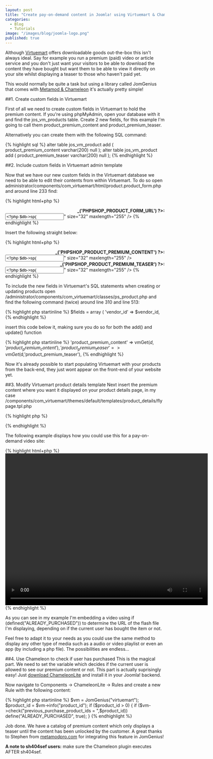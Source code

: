 ```yaml
---
layout: post
title: "Create pay-on-demand content in Joomla! using Virtuemart & Chameleon"
categories: 
  - Blog
  - Tutorials
image: "/images/blog/joomla-logo.png"
published: true
---
```


Although [Virtuemart](http://www.virtuemart.net/) offers downloadable goods out-the-box this isn't always ideal. Say for example you run a premium (paid) video or article service and you don't just want your visitors to be able to download the content they have bought but want them to be able to view it directly on your site whilst displaying a teaser to those who haven't paid yet.

This would normally be quite a task but using a library called JomGenius that comes with [Metamod & Chameleon](http://www.metamodpro.com/) it's actually pretty simple!

##1. Create custom fields in Virtuemart

First of all we need to create custom fields in Virtuemart to hold the premium content.
If you're using phpMyAdmin, open your database with it and find the jos_vm_products table.
Create 2 new fields, for this example I'm going to call them product_premium_content and product_premium_teaser.

Alternatively you can create them with the following SQL command:

{% highlight sql %}
alter table jos_vm_product add (
    product_premium_content varchar(200) null
);
alter table jos_vm_product add (
    product_premium_teaser varchar(200) null
);
{% endhighlight %}


##2. Include custom fields in Virtuemart admin template

Now that we have our new custom fields in the Virtuemart database we need to be able to edit their contents from within Virtuemart. To do so open administrator/components/com_virtuemart/html/product.product_form.php and around line 233 find:

{% highlight html+php %}
   <tr class="row1"> 
      <td width="21%"><div style="text-align:right;font-weight:bold;">
      	<?php echo $VM_LANG->_('PHPSHOP_PRODUCT_FORM_URL') ?>:</div>
     	</td>
     	<td width="79%"> 
       	<input type="text" class="inputbox"  name="product_url" value="<?php $db->sp("product_url"); ?>" size="32" maxlength="255" />
     	</td>
   </tr>
{% endhighlight %}

Insert the following straight below:

{% highlight html+php %}
  <tr class="row2"> 
  	<td width="21%"><div style="text-align:right;font-weight:bold;">
    	<?php echo $VM_LANG->_('PHPSHOP_PRODUCT_PREMIUM_CONTENT') ?>:</div>
  	</td>
  	<td width="79%"> 
    	<input type="text" class="inputbox"  name="product_premium_content" value="<?php $db->sp("product_url"); ?>" size="32" maxlength="255" />
  	</td>
  </tr>
  <tr class="row1"> 
  	<td width="21%"><div style="text-align:right;font-weight:bold;">
    	<?php echo $VM_LANG->_('PHPSHOP_PRODUCT_PREMIUM_TEASER') ?>:</div>
  	</td>
  	<td width="79%"> 
    	<input type="text" class="inputbox"  name="product_premium_teaser" value="<?php $db->sp("product_url"); ?>" size="32" maxlength="255" />
  	</td>
  </tr>
{% endhighlight %}


To include the new fields in Virtuemart's SQL statements when creating or updating products open /administrator/components/com_virtuemart/classes/ps_product.php and find the following command (twice) around line 310 and line 513:

{% highlight php startinline %}
$fields = array ( 'vendor_id' => $vendor_id,
{% endhighlight %}

insert this code below it, making sure you do so for both the add() and update() function

{% highlight php startinline %}
'product_premium_content' => vmGet($d,'product_premium_content'),
'product_premium_teaser' => vmGet($d,'product_premium_teaser'),
{% endhighlight %}

Now it's already possible to start populating Virtuemart with your products from the back-end, they just wont appear on the front-end of your website yet.

##3. Modify Virtuemart product details template
Next insert the premium content where you want it displayed on your product details page, in my case /components/com_virtuemart/themes/default/templates/product_details/flypage.tpl.php

{% highlight php %}
<?php if (!defined("ALREADY_PURCHASED")) echo $product_premium_teaser; ?>
<?php if (defined("ALREADY_PURCHASED")) echo $product_premium_content; ?>
{% endhighlight %}

The following example displays how you could use this for a pay-on-demand video site:

{% highlight html+php %}
<video width="640" height="480" controls="controls">
  <source src="/<?php echo (!defined("ALREADY_PURCHASED")) ? $product_premium_teaser : $product_premium_content; ?>.mp4" type="video/mp4" />
  <source src="/<?php echo (!defined("ALREADY_PURCHASED")) ? $product_premium_teaser : $product_premium_content; ?>.ogg" type="video/ogg" />
  <source src="/<?php echo (!defined("ALREADY_PURCHASED")) ? $product_premium_teaser : $product_premium_content; ?>.webm" type="video/webm" />
  <object data="<?php echo (!defined("ALREADY_PURCHASED")) ? $product_premium_teaser : $product_premium_content; ?>.mp4" width="640" height="480">
    <embed src="/<?php echo (!defined("ALREADY_PURCHASED")) ? $product_premium_teaser : $product_premium_content; ?>.swf" width="640" height="480">
Your browser does not support video
  </object> 
</video>
{% endhighlight %}

As you can see in my example I'm embedding a video using if (defined("ALREADY_PURCHASED")) to determine the URL of the flash file I'm displaying, depending on if the current user has bought the item or not.

Feel free to adapt it to your needs as you could use the same method to display any other type of media such as a audio or video playlist or even an app (by including a php file). The possibilities are endless...

##4. Use Chameleon to check if user has purchased
This is the magical part. We need to set the variable which decides if the current user is allowed to see our premium content or not.
This part is actually suprisingly easy! Just [download ChameleonLite](http://www.metamodpro.com/chameleon/download) and install it in your Joomla! backend.

Now navigate to Components -> ChameleonLite -> Rules and create a new Rule with the following content:

{% highlight php startinline %}
$vm = JomGenius("virtuemart");
$product_id = $vm->info("product_id");
if ($product_id > 0) {
    if ($vm->check("previous_purchase_product_ids  = ",$product_id)) define("ALREADY_PURCHASED", true);
}
{% endhighlight %}

Job done. We have a catalog of premium content which only displays a teaser until the content has been unlocked by the customer. A great thanks to Stephen from [metamodpro.com](http://www.metamodpro.com/) for integrating this feature in JomGenius!

**A note to sh404sef users:** make sure the Chameleon plugin executes AFTER sh404sef.
